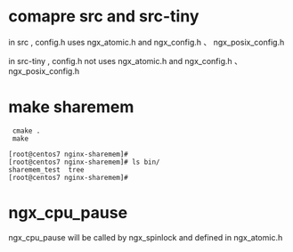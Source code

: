 

# comapre src and src-tiny


in src , config.h  uses  ngx_atomic.h  and  ngx_config.h 、 ngx_posix_config.h

in src-tiny , config.h   not  uses  ngx_atomic.h  and  ngx_config.h 、 ngx_posix_config.h

# make sharemem

```
 cmake .
 make
```

```
[root@centos7 nginx-sharemem]# 
[root@centos7 nginx-sharemem]# ls bin/
sharemem_test  tree
[root@centos7 nginx-sharemem]#
```



# ngx_cpu_pause

ngx_cpu_pause will be called by  ngx_spinlock and defined in  ngx_atomic.h
